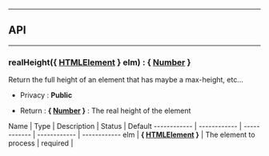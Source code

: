 


-----------------------------
## API
-----------------------------

### realHeight({ <a class="link" href="https://developer.mozilla.org/fr/docs/Web/API/HTMLElement" target="_blank" title="HTMLElement">HTMLElement</a> } elm) : { <a class="link" href="https://developer.mozilla.org/fr/docs/Web/JavaScript/Reference/Objets_globaux/Number" target="_blank" title="Number">Number</a> }
Return the full height of an element that has maybe a max-height, etc...
- Privacy : **Public**

- Return : **{ <a class="link" href="https://developer.mozilla.org/fr/docs/Web/JavaScript/Reference/Objets_globaux/Number" target="_blank" title="Number">Number</a> }** : The real height of the element

Name | Type | Description | Status | Default
------------ | ------------ | ------------ | ------------ | ------------
elm | **{ <a class="link" href="https://developer.mozilla.org/fr/docs/Web/API/HTMLElement" target="_blank" title="HTMLElement">HTMLElement</a> }** | The element to process | required | 



